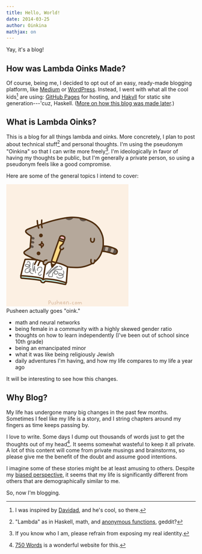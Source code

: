 ```yaml
---
title: Hello, World!
date: 2014-03-25
author: Oinkina
mathjax: on
---
```


Yay, it's a blog!

How was Lambda Oinks Made?
------
Of course, being me, I decided to opt out of an easy, ready-made blogging platform, like [Medium] or [WordPress]. Instead, I went with what all the cool kids[^1] are using: [GitHub Pages] for hosting, and [Hakyll] for static site generation---'cuz, Haskell. ([More on how this blog was made later].)

[^1]: I was inspired by [Davidad], and he's cool, so there.

[Medium]:https://medium.com/
[WordPress]:http://wordpress.org/
[GitHub Pages]:http://pages.github.com/
[Hakyll]:http://jaspervdj.be/hakyll/
[More on how this blog was made later]:http://oinkina.github.io/posts/2014-03-25-creating-lambda-oinks.html
[Davidad]:http://davidad.github.io/

<!--more-->

What is Lambda Oinks?
------

This is a blog for all things lambda and oinks. More concretely, I plan to post about technical stuff[^2] and personal thoughts. I'm using the pseudonym "Oinkina" so that I can write more freely[^3]. I'm ideologically in favor of having my thoughts be public, but I'm generally a private person, so using a pseudonym feels like a good compromise. 

[^2]: "Lambda" as in Haskell, math, and <a href="http://en.wikipedia.org/wiki/Anonymous_function">anonymous functions</a>, geddit? 
[^3]: If you know who I am, please refrain from exposing my real identity.

Here are some of the general topics I intend to cover: 
<div class="floatrightimgcontainer">
<img src="/posts/2014-03-25-hello-world/writing.gif" alt="Pusheen writing" style="">
<div class="caption">Pusheen actually goes "oink."</div>
</div>
<div class="spaceafterimg"></div>

* math and neural networks
* being female in a community with a highly skewed gender ratio
* thoughts on how to learn independently (I've been out of school since 10th grade)
* being an emancipated minor
* what it was like being religiously Jewish
* daily adventures I'm having, and how my life compares to my life a year ago

It will be interesting to see how this changes.

Why Blog?
-----

My life has undergone many big changes in the past few months. Sometimes I feel like my life is a story, and I string chapters around my fingers as time keeps passing by.

I love to write. Some days I dump out thousands of words just to get the thoughts out of my head[^4]. It seems somewhat wasteful to keep it all private. A lot of this content will come from private musings and brainstorms, so please give me the benefit of the doubt and assume good intentions.

[^4]: <a href="http://750words.com/">750 Words</a> is a wonderful website for this.

I imagine some of these stories might be at least amusing to others. Despite my [biased perspective], it seems that my life is significantly different from others that are demographically similar to me.

[biased perspective]:http://en.wikipedia.org/wiki/Confirmation_bias 

So, now I'm blogging.
